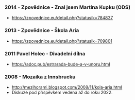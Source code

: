 ### 2014 - Zpovědnice - Znal jsem Martina Kupku (ODS)
* https://zpovednice.eu/detail.php?statusik=784837	

### 2013 - Zpovědnice - Škola Aria
* https://zpovednice.eu/detail.php?statusik=709801

### 2011 Pavel Holec - Divadelní dílna
- https://adoc.pub/estrarada-bude-a-v-unoru.html

### 2008 - Mozaika z Innsbrucku
* http://mezihorami.blogspot.com/2008/11/kola-aria.html
* Diskuze pod příspěvkem vedena až do roku 2022.
